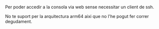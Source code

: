 Per poder accedir a la consola via web sense necessitar un client de ssh.

No te suport per la arquitectura arm64 aixi que no l'he pogut fer correr degudament.